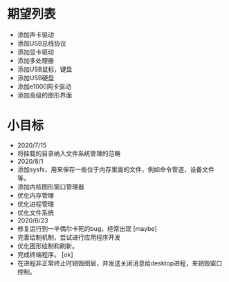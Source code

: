 # 期望列表
* 添加声卡驱动
* 添加USB总线协议
* 添加显卡驱动
* 添加多处理器
* 添加USB鼠标，键盘
* 添加USB硬盘
* 添加e1000网卡驱动
* 添加高级的图形界面

# 小目标
* 2020/7/15
* 将挂载的目录纳入文件系统管理的范畴
* 2020/8/1
* 添加sysfs，用来保存一些位于内存里面的文件，例如命令管道，设备文件等。
* 添加内核图形窗口管理器 
* 优化内存管理
* 优化进程管理
* 优化文件系统
* 2020/8/23
* 修复运行到一半偶尔卡死的bug，经常出现 [maybe]
* 完善绘制机制，尝试进行应用程序开发
* 优化图形绘制和刷新。
* 完成终端程序。 [ok]
* 在进程非正常终止时销毁图层，并发送关闭消息给desktop进程，来销毁窗口控制。
